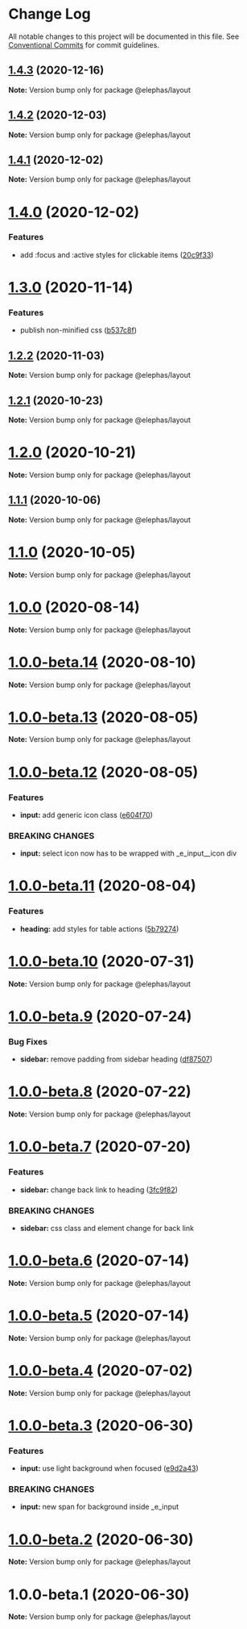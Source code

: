 # Change Log

All notable changes to this project will be documented in this file.
See [Conventional Commits](https://conventionalcommits.org) for commit guidelines.

## [1.4.3](https://github.com/cft-group/elephas/compare/v1.4.2...v1.4.3) (2020-12-16)

**Note:** Version bump only for package @elephas/layout





## [1.4.2](https://github.com/cft-group/elephas/compare/v1.4.1...v1.4.2) (2020-12-03)

**Note:** Version bump only for package @elephas/layout





## [1.4.1](https://github.com/cft-group/elephas/compare/v1.4.0...v1.4.1) (2020-12-02)

**Note:** Version bump only for package @elephas/layout





# [1.4.0](https://github.com/cft-group/elephas/compare/v1.3.0...v1.4.0) (2020-12-02)


### Features

* add :focus and :active styles for clickable items ([20c9f33](https://github.com/cft-group/elephas/commit/20c9f331b26e3f31630cb6916d0333ea2bda552f))





# [1.3.0](https://github.com/cft-group/elephas/compare/v1.2.2...v1.3.0) (2020-11-14)


### Features

* publish non-minified css ([b537c8f](https://github.com/cft-group/elephas/commit/b537c8fde6a6ab8b5918b2f2312a1333bbfd5ad3))





## [1.2.2](https://github.com/cft-group/elephas/compare/v1.2.1...v1.2.2) (2020-11-03)

**Note:** Version bump only for package @elephas/layout





## [1.2.1](https://github.com/cft-group/elephas/compare/v1.2.0...v1.2.1) (2020-10-23)

**Note:** Version bump only for package @elephas/layout





# [1.2.0](https://github.com/cft-group/elephas/compare/v1.1.1...v1.2.0) (2020-10-21)

**Note:** Version bump only for package @elephas/layout





## [1.1.1](https://github.com/cft-group/elephas/compare/v1.1.0...v1.1.1) (2020-10-06)

**Note:** Version bump only for package @elephas/layout





# [1.1.0](https://github.com/cft-group/elephas/compare/v1.0.0...v1.1.0) (2020-10-05)

**Note:** Version bump only for package @elephas/layout





# [1.0.0](https://github.com/cft-group/elephas/compare/v1.0.0-beta.14...v1.0.0) (2020-08-14)

**Note:** Version bump only for package @elephas/layout





# [1.0.0-beta.14](https://github.com/cft-group/elephas/compare/v1.0.0-beta.13...v1.0.0-beta.14) (2020-08-10)

**Note:** Version bump only for package @elephas/layout





# [1.0.0-beta.13](https://github.com/cft-group/elephas/compare/v1.0.0-beta.12...v1.0.0-beta.13) (2020-08-05)

**Note:** Version bump only for package @elephas/layout





# [1.0.0-beta.12](https://github.com/cft-group/elephas/compare/v1.0.0-beta.11...v1.0.0-beta.12) (2020-08-05)


### Features

* **input:** add generic icon class ([e604f70](https://github.com/cft-group/elephas/commit/e604f70bcfca861febb750f492e41018bfee2761))


### BREAKING CHANGES

* **input:** select icon now has to be wrapped with _e_input__icon div





# [1.0.0-beta.11](https://github.com/cft-group/elephas/compare/v1.0.0-beta.10...v1.0.0-beta.11) (2020-08-04)


### Features

* **heading:** add styles for table actions ([5b79274](https://github.com/cft-group/elephas/commit/5b79274c40d15763dc3f097d91dcc57d96110d67))





# [1.0.0-beta.10](https://github.com/cft-group/elephas/compare/v1.0.0-beta.9...v1.0.0-beta.10) (2020-07-31)

**Note:** Version bump only for package @elephas/layout





# [1.0.0-beta.9](https://github.com/cft-group/elephas/compare/v1.0.0-beta.8...v1.0.0-beta.9) (2020-07-24)


### Bug Fixes

* **sidebar:** remove padding from sidebar heading ([df87507](https://github.com/cft-group/elephas/commit/df87507577fc2ebc36127623ba31f93e8e9f7c97))





# [1.0.0-beta.8](https://github.com/cft-group/elephas/compare/v1.0.0-beta.7...v1.0.0-beta.8) (2020-07-22)

**Note:** Version bump only for package @elephas/layout





# [1.0.0-beta.7](https://github.com/cft-group/elephas/compare/v1.0.0-beta.6...v1.0.0-beta.7) (2020-07-20)


### Features

* **sidebar:** change back link to heading ([3fc9f82](https://github.com/cft-group/elephas/commit/3fc9f82e1a7316082ede47531a9ae4f48f0282a7))


### BREAKING CHANGES

* **sidebar:** css class and element change for back link





# [1.0.0-beta.6](https://github.com/cft-group/elephas/compare/v1.0.0-beta.5...v1.0.0-beta.6) (2020-07-14)

**Note:** Version bump only for package @elephas/layout





# [1.0.0-beta.5](https://github.com/cft-group/elephas/compare/v1.0.0-beta.4...v1.0.0-beta.5) (2020-07-14)

**Note:** Version bump only for package @elephas/layout





# [1.0.0-beta.4](https://github.com/cft-group/elephas/compare/v1.0.0-beta.3...v1.0.0-beta.4) (2020-07-02)

**Note:** Version bump only for package @elephas/layout





# [1.0.0-beta.3](https://github.com/cft-group/elephas/compare/v1.0.0-beta.2...v1.0.0-beta.3) (2020-06-30)


### Features

* **input:** use light background when focused ([e9d2a43](https://github.com/cft-group/elephas/commit/e9d2a43b6204fa1f927013b4227c5ea85d7d1e8a))


### BREAKING CHANGES

* **input:** new span for background inside _e_input





# [1.0.0-beta.2](https://github.com/cft-group/elephas/compare/v1.0.0-beta.1...v1.0.0-beta.2) (2020-06-30)

**Note:** Version bump only for package @elephas/layout





# 1.0.0-beta.1 (2020-06-30)

**Note:** Version bump only for package @elephas/layout
